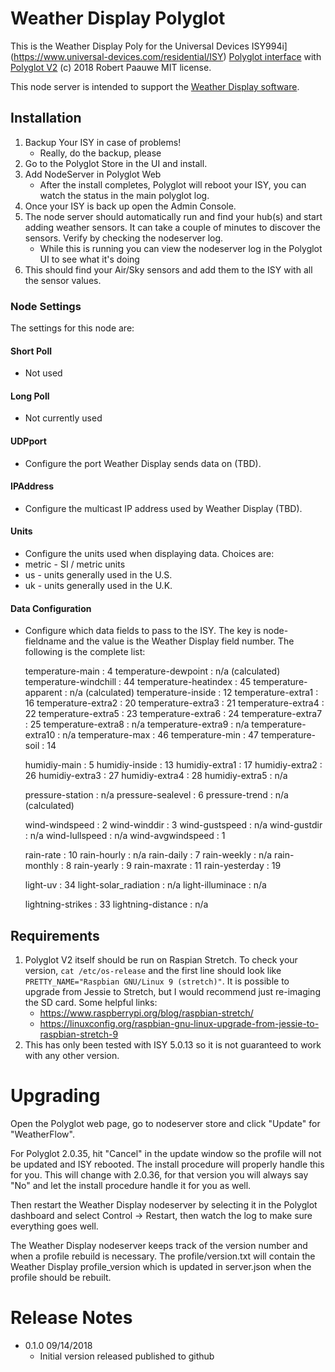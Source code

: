 
# Weather Display Polyglot

This is the Weather Display Poly for the Universal Devices ISY994i](https://www.universal-devices.com/residential/ISY) [Polyglot interface](http://www.universal-devices.com/developers/polyglot/docs/) with  [Polyglot V2](https://github.com/Einstein42/udi-polyglotv2)
(c) 2018 Robert Paauwe
MIT license.

This node server is intended to support the [Weather Display software](http://www.weather-display.com/).

## Installation

1. Backup Your ISY in case of problems!
   * Really, do the backup, please
2. Go to the Polyglot Store in the UI and install.
3. Add NodeServer in Polyglot Web
   * After the install completes, Polyglot will reboot your ISY, you can watch the status in the main polyglot log.
4. Once your ISY is back up open the Admin Console.
5. The node server should automatically run and find your hub(s) and start adding weather sensors.  It can take a couple of minutes to discover the sensors. Verify by checking the nodeserver log. 
   * While this is running you can view the nodeserver log in the Polyglot UI to see what it's doing
6. This should find your Air/Sky sensors and add them to the ISY with all the sensor values.

### Node Settings
The settings for this node are:

#### Short Poll
   * Not used
#### Long Poll
   * Not currently used
#### UDPport
   * Configure the port Weather Display sends data on (TBD).
#### IPAddress
   * Configure the multicast IP address used by Weather Display (TBD).
#### Units
   * Configure the units used when displaying data. Choices are:
   *   metric - SI / metric units
   *   us     - units generally used in the U.S.
   *   uk     - units generally used in the U.K.
#### Data Configuration
   * Configure which data fields to pass to the ISY. The key is node-fieldname
     and the value is the Weather Display field number.  The following is 
     the complete list:

        temperature-main : 4
        temperature-dewpoint : n/a (calculated)
        temperature-windchill : 44
        temperature-heatindex : 45
        temperature-apparent : n/a (calculated)
        temperature-inside : 12
        temperature-extra1 : 16
        temperature-extra2 : 20
        temperature-extra3 : 21
        temperature-extra4 : 22
        temperature-extra5 : 23
        temperature-extra6 : 24
        temperature-extra7 : 25
        temperature-extra8 : n/a
        temperature-extra9 : n/a
        temperature-extra10 : n/a
        temperature-max : 46
        temperature-min : 47
        temperature-soil : 14 

        humidiy-main : 5
        humidiy-inside : 13
        humidiy-extra1 : 17
        humidiy-extra2 : 26
        humidiy-extra3 : 27
        humidiy-extra4 : 28
        humidiy-extra5 : n/a

        pressure-station : n/a
        pressure-sealevel : 6
        pressure-trend : n/a (calculated)

        wind-windspeed : 2
        wind-winddir : 3
        wind-gustspeed : n/a
        wind-gustdir : n/a
        wind-lullspeed : n/a
        wind-avgwindspeed : 1

        rain-rate : 10
        rain-hourly : n/a
        rain-daily : 7
        rain-weekly : n/a
        rain-monthly : 8
        rain-yearly : 9
        rain-maxrate : 11
        rain-yesterday : 19

        light-uv : 34
        light-solar_radiation : n/a
        light-illuminace : n/a

        lightning-strikes : 33
        lightning-distance : n/a


## Requirements

1. Polyglot V2 itself should be run on Raspian Stretch.
  To check your version, ```cat /etc/os-release``` and the first line should look like
  ```PRETTY_NAME="Raspbian GNU/Linux 9 (stretch)"```. It is possible to upgrade from Jessie to
  Stretch, but I would recommend just re-imaging the SD card.  Some helpful links:
   * https://www.raspberrypi.org/blog/raspbian-stretch/
   * https://linuxconfig.org/raspbian-gnu-linux-upgrade-from-jessie-to-raspbian-stretch-9
2. This has only been tested with ISY 5.0.13 so it is not guaranteed to work with any other version.

# Upgrading

Open the Polyglot web page, go to nodeserver store and click "Update" for "WeatherFlow".

For Polyglot 2.0.35, hit "Cancel" in the update window so the profile will not be updated and ISY rebooted.  The install procedure will properly handle this for you.  This will change with 2.0.36, for that version you will always say "No" and let the install procedure handle it for you as well.

Then restart the Weather Display nodeserver by selecting it in the Polyglot dashboard and select Control -> Restart, then watch the log to make sure everything goes well.

The Weather Display nodeserver keeps track of the version number and when a profile rebuild is necessary.  The profile/version.txt will contain the Weather Display profile_version which is updated in server.json when the profile should be rebuilt.

# Release Notes

- 0.1.0 09/14/2018
   - Initial version released published to github
